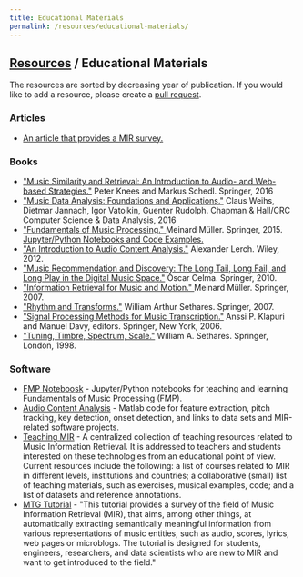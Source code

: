 ```yaml
---
title: Educational Materials
permalink: /resources/educational-materials/
---
```


## [Resources]({{site.base_url}}/resources) / Educational Materials

The resources are sorted by decreasing year of publication. If you would like to add a resource, please create a [pull request](https://github.com/ismir/ismir_web/pulls).

### Articles

* [An article that provides a MIR survey.](http://www.nowpublishers.com/article/Details/INR-042)


### Books

* ["Music Similarity and Retrieval: An Introduction to Audio- and Web-based Strategies."](http://www.springer.com/us/book/9783662497203) Peter Knees and Markus Schedl.  Springer, 2016
* ["Music Data Analysis: Foundations and Applications."](https://www.crcpress.com/Music-Data-Analysis-Foundations-and-Applications/Weihs-Jannach-Vatolkin-Rudolph/p/book/9781498719568) Claus Weihs, Dietmar Jannach, Igor Vatolkin, Guenter Rudolph. Chapman & Hall/CRC Computer Science & Data Analysis, 2016
* ["Fundamentals of Music Processing." ](http://www.springer.com/us/book/9783319219448) Meinard M&uuml;ller. Springer, 2015.
  [Jupyter/Python Notebooks and Code Examples.](https://www.audiolabs-erlangen.de/FMP)
* ["An Introduction to Audio Content Analysis."](http://www.wiley.com/buy/9781118266823) Alexander Lerch. Wiley, 2012.
* ["Music Recommendation and Discovery: The Long Tail, Long Fail, and Long Play in the Digital Music Space."](http://ocelma.net/MusicRecommendationBook/index.html) &Ograve;scar Celma. Springer, 2010.
* ["Information Retrieval for Music and Motion." ](http://www.springer.com/us/book/9783540740476) Meinard M&uuml;ller. Springer, 2007.
* ["Rhythm and Transforms."](http://www.springer.com/us/book/9781846286391) William Arthur Sethares. Springer, 2007.
* ["Signal Processing Methods for Music Transcription."](http://www.cs.tut.fi/~klap/amt.html) Anssi P. Klapuri and Manuel Davy, editors. Springer, New York, 2006.
* ["Tuning, Timbre, Spectrum, Scale."](http://sethares.engr.wisc.edu/ttss.html) William A. Sethares.  Springer, London, 1998.

### Software

* [FMP Noteboosk](https://www.audiolabs-erlangen.de/FMP) - Jupyter/Python notebooks for teaching and learning Fundamentals of Music Processing (FMP).
* [Audio Content Analysis](http://www.AudioContentAnalysis.org) - Matlab code for feature extraction, pitch tracking, key detection, onset detection, and links to data sets and MIR-related software projects.
* [Teaching MIR](https://teachingmir.wikispaces.com/) - A centralized collection of teaching resources related to Music Information Retrieval. It is addressed to teachers and students interested on these technologies from an educational point of view. Current resources include the following: a list of courses related to MIR in different levels, institutions and countries; a collaborative (small) list of teaching materials, such as exercises, musical examples, code; and a list of datasets and reference annotations.
* [MTG Tutorial](http://mtg.upf.edu/node/3556) - "This tutorial provides a survey of the field of Music Information Retrieval (MIR), that aims, among other things, at automatically extracting semantically meaningful information from various representations of music entities, such as audio, scores, lyrics, web pages or microblogs. The tutorial is designed for students, engineers, researchers, and data scientists who are new to MIR and want to get introduced to the field."
